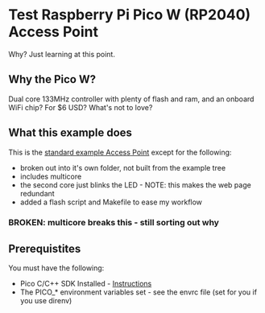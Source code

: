 # Test Raspberry Pi Pico W (RP2040) Access Point

Why?  Just learning at this point.

## Why the Pico W?

Dual core 133MHz controller with plenty of flash and ram, and an onboard WiFi chip?  For $6 USD? What's not to love?

## What this example does

This is the [standard example Access Point](https://github.com/raspberrypi/pico-examples/tree/master/pico_w/wifi/access_point) except for the following:

* broken out into it's own folder, not built from the example tree
* includes multicore
* the second core just blinks the LED - NOTE:  this makes the web page redundant
* added a flash script and Makefile to ease my workflow

### BROKEN:  multicore breaks this - still sorting out why


## Prerequistites

You must have the following:

* Pico C/C++ SDK Installed - [Instructions](https://www.raspberrypi.com/documentation/microcontrollers/c_sdk.html)
* The PICO_* environment variables set - see the envrc file (set for you if you use direnv)
